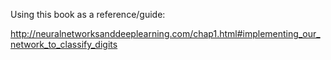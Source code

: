 Using this book as a reference/guide:

http://neuralnetworksanddeeplearning.com/chap1.html#implementing_our_network_to_classify_digits
